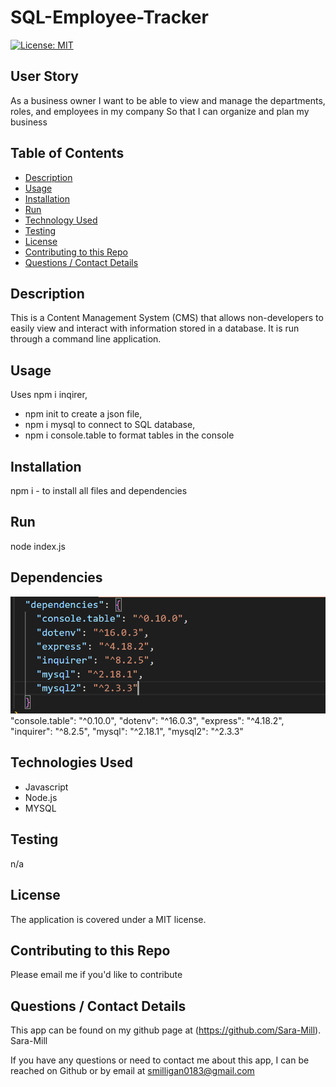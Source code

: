 # SQL-Employee-Tracker

  [![License: MIT](https://img.shields.io/badge/License-MIT-yellow.svg)](https://opensource.org/licenses/MIT)
  
## User Story
As a business owner
I want to be able to view and manage the departments, roles, and employees in my company
So that I can organize and plan my business

  ## Table of Contents
  * [Description](#description)
  * [Usage](#usefaq)
  * [Installation](#install)
  * [Run](#run)
  * [Technology Used](#techno)
  * [Testing](#test)
  * [License](#license)
  * [Contributing to this Repo](#contributing)
  * [Questions / Contact Details](#questions)
  
  <a name = 'description'></a>
  ## Description
  This is a Content Management System (CMS)  that allows non-developers to easily view and interact with information stored in a database.  It is run through a command line application.

  <a name = 'usefaq'></a>
  ## Usage
  Uses npm i inqirer, 
  * npm init to create a json file, 
  * npm i mysql to connect to SQL database, 
  * npm i console.table to format tables in the console

  <a name = 'install'></a>
  ## Installation
  npm i - to install all files and dependencies

  <a name = 'run'></a>
  ## Run
  node index.js

  <a name = 'dependencies'></a>
  ## Dependencies
  ![image of dependencies screenshot:](dependencies.png)
    "console.table": "^0.10.0",
    "dotenv": "^16.0.3",
    "express": "^4.18.2",
    "inquirer": "^8.2.5",
    "mysql": "^2.18.1",
    "mysql2": "^2.3.3"

    
  <a name = 'techno'></a>
  ## Technologies Used
  * Javascript
  * Node.js
  * MYSQL  

  <a name = 'test'></a>
  ## Testing
  n/a

  <a name = 'license'></a>
  ## License
  The application is covered under a MIT license.

  <a name = 'contributing'></a>
  ## Contributing to this Repo
  Please email me if you'd like to contribute

  <a name = 'questions'></a>
  ## Questions / Contact Details
  This app can be found on my github page at (https://github.com/Sara-Mill).
  Sara-Mill

  If you have any questions or need to contact me about this app, I can be reached on Github or by email at [smilligan0183@gmail.com](smilligan0183@gmail.com)